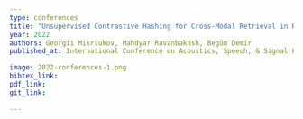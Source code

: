 ```yaml
---
type: conferences
title: "Unsupervised Contrastive Hashing for Cross-Modal Retrieval in Remote Sensing"
year: 2022
authors: Georgii Mikriukov, Mahdyar Ravanbakhsh, Begüm Demir
published_at: International Conference on Acoustics, Speech, & Signal Processing (ICASSP), Singapore, 2022

image: 2022-conferences-1.png
bibtex_link:
pdf_link:
git_link:

---
```

